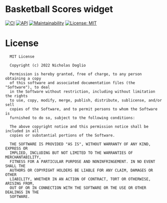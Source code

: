 # Basketball Scores widget

[comment]: <> (Contribution Guide)
[![CI](https://github.com/WhosNickDoglio/Scores/actions/workflows/ci.yml/badge.svg)](https://github.com/WhosNickDoglio/Scores/actions/workflows/ci.yml)
[![API](https://img.shields.io/badge/API-24%2B-brightgreen.svg?style=flat)](https://android-arsenal.com/api?level=24)
[![Maintainability](https://api.codeclimate.com/v1/badges/f7c8d3315a53bd0e8ca6/maintainability)](https://codeclimate.com/github/WhosNickDoglio/Scores/maintainability)
[![License: MIT](https://img.shields.io/badge/License-MIT-yellow.svg)](https://opensource.org/licenses/MIT)

# License

      MIT License

      Copyright (c) 2022 Nicholas Doglio

      Permission is hereby granted, free of charge, to any person obtaining a copy
      of this software and associated documentation files (the "Software"), to deal
      in the Software without restriction, including without limitation the rights
      to use, copy, modify, merge, publish, distribute, sublicense, and/or sell
      copies of the Software, and to permit persons to whom the Software is
      furnished to do so, subject to the following conditions:

      The above copyright notice and this permission notice shall be included in all
      copies or substantial portions of the Software.

      THE SOFTWARE IS PROVIDED "AS IS", WITHOUT WARRANTY OF ANY KIND, EXPRESS OR
      IMPLIED, INCLUDING BUT NOT LIMITED TO THE WARRANTIES OF MERCHANTABILITY,
      FITNESS FOR A PARTICULAR PURPOSE AND NONINFRINGEMENT. IN NO EVENT SHALL THE
      AUTHORS OR COPYRIGHT HOLDERS BE LIABLE FOR ANY CLAIM, DAMAGES OR OTHER
      LIABILITY, WHETHER IN AN ACTION OF CONTRACT, TORT OR OTHERWISE, ARISING FROM,
      OUT OF OR IN CONNECTION WITH THE SOFTWARE OR THE USE OR OTHER DEALINGS IN THE
      SOFTWARE.
